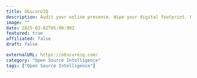 ```yaml
---
title: ObscureIQ
description: Audit your online presence. Wipe your digital footprint. Breath easier.
image: ""
date: 2025-03-02T05:00:00Z
featured: true
affiliated: false
draft: false

externalURL: https://obscureiq.com/
category: "Open Source Intelligence"
tags: ["Open Source Intelligence"]
---
```

